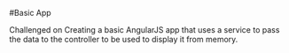 #Basic App

Challenged on Creating a basic AngularJS app that uses a service to pass the data to the controller to be used to display it from memory.

